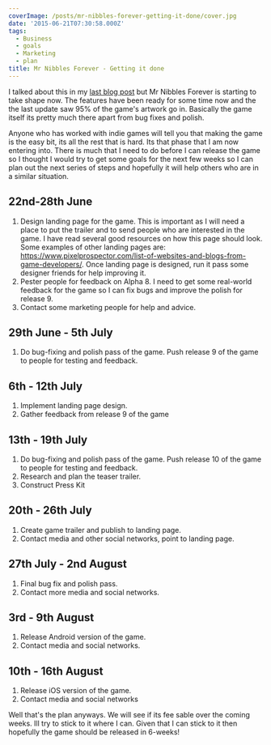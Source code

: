 ```yaml
---
coverImage: /posts/mr-nibbles-forever-getting-it-done/cover.jpg
date: '2015-06-21T07:30:58.000Z'
tags:
  - Business
  - goals
  - Marketing
  - plan
title: Mr Nibbles Forever - Getting it done
---
```


I talked about this in my [last blog post](https://www.mikecann.co.uk/myprojects/mr-nibbles-alpha-8/) but Mr Nibbles Forever is starting to take shape now. The features have been ready for some time now and the the last update saw 95% of the game's artwork go in. Basically the game itself its pretty much there apart from bug fixes and polish.

<!-- more -->

Anyone who has worked with indie games will tell you that making the game is the easy bit, its all the rest that is hard. Its that phase that I am now entering into. There is much that I need to do before I can release the game so I thought I would try to get some goals for the next few weeks so I can plan out the next series of steps and hopefully it will help others who are in a similar situation.

## 22nd-28th June

1. Design landing page for the game. This is important as I will need a place to put the trailer and to send people who are interested in the game. I have read several good resources on how this page should look. Some examples of other landing pages are: https://www.pixelprospector.com/list-of-websites-and-blogs-from-game-developers/. Once landing page is designed, run it pass some designer friends for help improving it.
2. Pester people for feedback on Alpha 8\. I need to get some real-world feedback for the game so I can fix bugs and improve the polish for release 9.
3. Contact some marketing people for help and advice.

## 29th June - 5th July

1. Do bug-fixing and polish pass of the game. Push release 9 of the game to people for testing and feedback.

## 6th - 12th July

1. Implement landing page design.
2. Gather feedback from release 9 of the game

## 13th - 19th July

1. Do bug-fixing and polish pass of the game. Push release 10 of the game to people for testing and feedback.
2. Research and plan the teaser trailer.
3. Construct Press Kit

## 20th - 26th July

1. Create game trailer and publish to landing page.
2. Contact media and other social networks, point to landing page.

## 27th July - 2nd August

1. Final bug fix and polish pass.
2. Contact more media and social networks.

## 3rd - 9th August

1. Release Android version of the game.
2. Contact media and social networks.

## 10th - 16th August

1. Release iOS version of the game.
2. Contact media and social networks

Well that's the plan anyways. We will see if its fee sable over the coming weeks. Ill try to stick to it where I can. Given that I can stick to it then hopefully the game should be released in 6-weeks!
